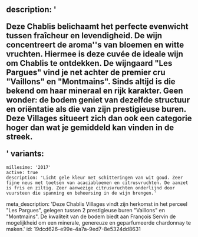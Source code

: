 description: '<p>Deze Chablis belichaamt het perfecte evenwicht tussen fraîcheur en levendigheid. De wijn concentreert de aroma''s van bloemen en witte vruchten. Hiermee is deze cuvée de ideale wijn om Chablis te ontdekken. De wijngaard "Les Pargues" vind je net achter de premier cru "Vaillons" en "Montmains". Sinds altijd is die bekend om haar mineraal en rijk karakter. Geen wonder: de bodem geniet van dezelfde structuur en oriëntatie als die van zijn prestigieuse buren. Deze Villages situeert zich dan ook een categorie hoger dan wat je gemiddeld kan vinden in de streek.</p>'
variants:
  -
    millesime: '2017'
    active: true
    description: 'Licht gele kleur met schitteringen van wit goud. Zeer fijne neus met toetsen van acaciabloemen en citrusvruchten. De aanzet is fris en ziltig. Zeer aanwezige citrusvruchten onderlijnd door vuursteen die spanning en beheersing in de wijn brengen.'
meta_description: 'Deze Chablis Villages vindt zijn herkomst in het perceel "Les Pargues", gelegen tussen 2 prestigieuse buren "Vaillons" en "Montmains". De kwaliteit van de bodem biedt aan François Servin de mogelijkheid om een minerale, genereuze en geparfumeerde chardonnay te maken.'
id: 19dcd626-e99e-4a7a-9ed7-8e5324dd8631
